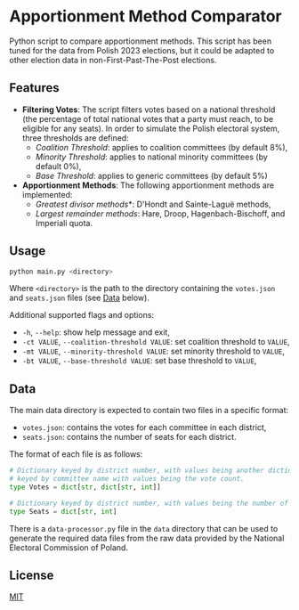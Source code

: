 # Apportionment Method Comparator

Python script to compare apportionment methods. This script has been tuned for the data from Polish 2023 elections, but it could be adapted to other election data in non-First-Past-The-Post elections.

## Features

- **Filtering Votes**: The script filters votes based on a national threshold (the percentage of total national votes that a party must reach, to be eligible for any seats). In order to simulate the Polish electoral system, three thresholds are defined:
  - *Coalition Threshold*: applies to coalition committees (by default 8%),
  - *Minority Threshold*: applies to national minority committees (by default 0%),
  - *Base Threshold*: applies to generic committees (by default 5%)
- **Apportionment Methods**: The following apportionment methods are implemented:
  - *Greatest divisor methods**: D'Hondt and Sainte-Laguë methods,
  - *Largest remainder methods*: Hare, Droop, Hagenbach-Bischoff, and Imperiali quota.

## Usage

```bash
python main.py <directory>
```

Where `<directory>` is the path to the directory containing the `votes.json` and `seats.json` files (see [Data](#data) below).

Additional supported flags and options:
- `-h`, `--help`: show help message and exit,
- `-ct VALUE`, `--coalition-threshold VALUE`: set coalition threshold to `VALUE`,
- `-mt VALUE`, `--minority-threshold VALUE`: set minority threshold to `VALUE`,
- `-bt VALUE`, `--base-threshold VALUE`: set base threshold to `VALUE`,


## Data
The main data directory is expected to contain two files in a specific format:
- `votes.json`: contains the votes for each committee in each district,
- `seats.json`: contains the number of seats for each district.

The format of each file is as follows:
```python
# Dictionary keyed by district number, with values being another dictionary
# keyed by committee name with values being the vote count.
type Votes = dict[str, dict[str, int]]

# Dictionary keyed by district number, with values being the number of seats.
type Seats = dict[str, int]
```

There is a `data-processor.py` file in the `data` directory that can be used to generate the required data files from the raw data provided by the National Electoral Commission of Poland.

## License

[MIT](https://choosealicense.com/licenses/mit/)
